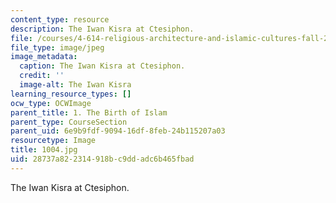 ```yaml
---
content_type: resource
description: The Iwan Kisra at Ctesiphon.
file: /courses/4-614-religious-architecture-and-islamic-cultures-fall-2002/28737a822314918bc9ddadc6b465fbad_1004.jpg
file_type: image/jpeg
image_metadata:
  caption: The Iwan Kisra at Ctesiphon.
  credit: ''
  image-alt: The Iwan Kisra
learning_resource_types: []
ocw_type: OCWImage
parent_title: 1. The Birth of Islam
parent_type: CourseSection
parent_uid: 6e9b9fdf-9094-16df-8feb-24b115207a03
resourcetype: Image
title: 1004.jpg
uid: 28737a82-2314-918b-c9dd-adc6b465fbad
---
```

The Iwan Kisra at Ctesiphon.


